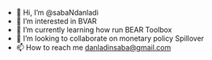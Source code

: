 - 👋 Hi, I’m @sabaNdanladi
- 👀 I’m interested in BVAR
- 🌱 I’m currently learning how run BEAR Toolbox
- 💞️ I’m looking to collaborate on monetary policy Spillover
- 📫 How to reach me danladinsaba@gmail.com

<!---
sabaNdanladi/sabaNdanladi is a ✨ special ✨ repository because its `README.md` (this file) appears on your GitHub profile.
You can click the Preview link to take a look at your changes.
--->
